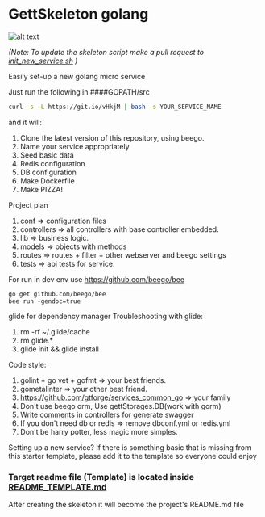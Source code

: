# GettSkeleton golang
![alt text](https://cdn-images-2.medium.com/max/1200/1*AemYIFm92tl5RW9nBzNSAw.jpeg "")

_(Note: To update the skeleton script make a pull request to [init_new_service.sh](https://github.com/gtforge/gett-skeleton-go/blob/install/init_new_service.sh) )_

Easily set-up a new golang micro service

Just run the following in 
####GOPATH/src
```bash
curl -s -L https://git.io/vHkjM | bash -s YOUR_SERVICE_NAME
```

and it will:
   1. Clone the latest version of this repository, using beego.
   2. Name your service appropriately
   3. Seed basic data
   4. Redis configuration
   5. DB configuration
   6. Make Dockerfile
   7. Make PIZZA!
  
Project plan
   1. conf => configuration files
   2. controllers => all controllers with base controller embedded.
   3. lib => business logic.
   4. models => objects with methods
   5. routes => routes + filter + other webserver and beego settings
   6. tests => api tests for service.

For run in dev env use https://github.com/beego/bee
```
go get github.com/beego/bee
bee run -gendoc=true
```
glide for dependency manager
Troubleshooting with glide:
   1. rm -rf ~/.glide/cache
   2. rm glide.*
   3. glide init && glide install

Code style:
   1. golint + go vet + gofmt => your best friends.
   2. gometalinter => your other best friend.
   3. https://github.com/gtforge/services_common_go => your family 
   4. Don't use beego orm, Use gettStorages.DB(work with gorm)
   5. Write comments in controllers for generate swagger
   6. If you don't need db or redis => remove dbconf.yml or redis.yml
   7. Don't be harry potter, less magic more simples.

Setting up a new service?
If there is something basic that is missing from this starter template, please add it to the template so everyone could enjoy

### Target readme file (Template) is located inside [README_TEMPLATE.md](README_TEMPLATE.md)  
After creating the skeleton it will become the project's README.md file

